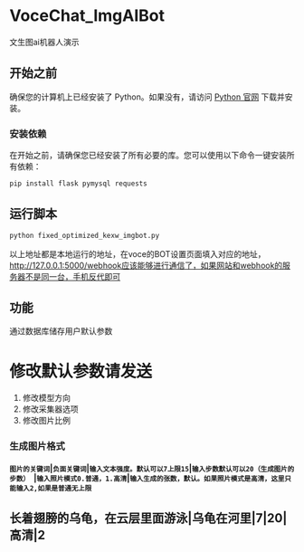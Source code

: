 # VoceChat_ImgAIBot
文生图ai机器人演示
## 开始之前

确保您的计算机上已经安装了 Python。如果没有，请访问 [Python 官网](https://www.python.org/) 下载并安装。

### 安装依赖

在开始之前，请确保您已经安装了所有必要的库。您可以使用以下命令一键安装所有依赖：

```bash
pip install flask pymysql requests
```
## 运行脚本
```bash
python fixed_optimized_kexw_imgbot.py
```
以上地址都是本地运行的地址，在voce的BOT设置页面填入对应的地址，http://127.0.0.1:5000/webhook应该能够进行通信了，如果网站和webhook的服务器不是同一台，手机反代即可

## 功能
通过数据库储存用户默认参数
# 修改默认参数请发送 
1. 修改模型方向
2. 修改采集器选项
3. 修改图片比例

### 生成图片格式 
#### `图片的关键词`|`负面关键词`|`输入文本强度。默认可以7上限15`|`输入步数默认可以20（生成图片的步数） `|`输入照片模式0.普通，1.高清`|`输入生成的张数，默认。如果照片模式是高清，这里只能输入2,如果是普通无上限`

## 长着翅膀的乌龟，在云层里面游泳|乌龟在河里|7|20|高清|2
